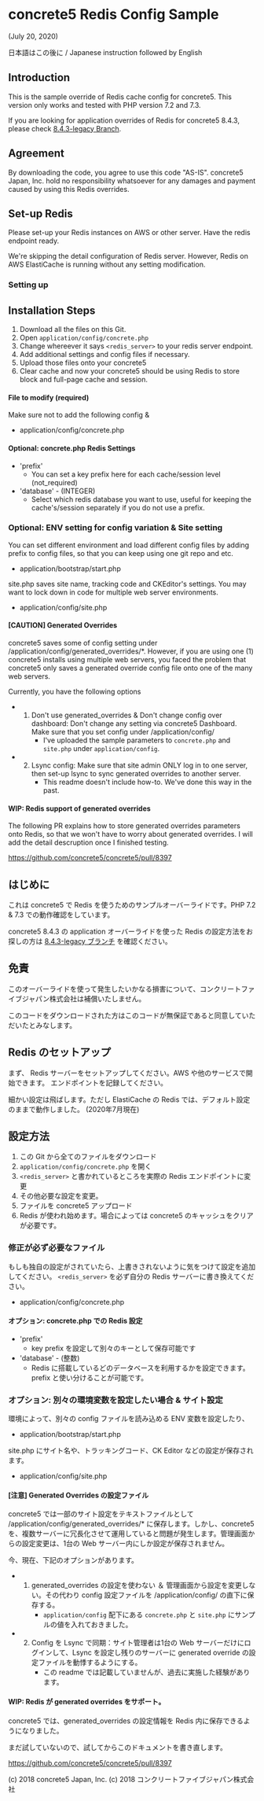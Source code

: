 # concrete5 Redis Config Sample

(July 20, 2020)

日本語はこの後に / Japanese instruction followed by English

## Introduction

This is the sample override of Redis cache config for concrete5. This version only works and tested with PHP version 7.2 and 7.3.

If you are looking for application overrides of Redis for concrete5 8.4.3, please check [8.4.3-legacy Branch](https://github.com/concrete5cojp/concrete5-redis-override/tree/8.4.3-legacy).

## Agreement

By downloading the code, you agree to use this code "AS-IS". concrete5 Japan, Inc. hold no responsibility whatsoever for any damages and payment caused by using this Redis overrides.

## Set-up Redis

Please set-up your Redis instances on AWS or other server.
Have the redis endpoint ready.

We're skipping the detail configuration of Redis server. However, Redis on AWS ElastiCache is running without any setting modification.

### Setting up

## Installation Steps

1. Download all the files on this Git.
1. Open `application/config/concrete.php` 
1. Change whereever it says `<redis_server>` to
 your redis server endpoint.
1. Add additional settings and config files if necessary.
1. Upload those files onto your concrete5
1. Clear cache and now your concrete5 should be using Redis to store block and full-page cache and session.

#### File to modify (required)

Make sure not to add the following config &

- application/config/concrete.php

#### Optional: concrete.php Redis Settings

- 'prefix'
    - You can set a key prefix here for each cache/session level (not_required)
- 'database' - (INTEGER)
    - Select which redis database you want to use, useful for keeping the cache's/session separately if you do not use a prefix.

### Optional: ENV setting for config variation & Site setting

You can set different environment and load different config files by adding prefix to config files, so that you can keep using one git repo and etc.

- application/bootstrap/start.php

site.php saves site name, tracking code and CKEditor's settings. You may want to lock down in code for multiple web server environments.

- application/config/site.php

#### [CAUTION] Generated Overrides

concrete5 saves some of config setting under /application/config/generated_overrides/*. However, if you are using one (1) concrete5 installs using multiple web servers, you faced the problem that concrete5 only saves a generated override config file onto one of the many web servers.

Currently, you have the following options

- 1. Don't use generated_overrides & Don't change config over dashboard: Don't change any setting via concrete5 Dashboard. Make sure that you set config under /application/config/
     - I've uploaded the sample parameters to `concrete.php` and `site.php` under `application/config`.
- 2. Lsync config: Make sure that site admin ONLY log in to one server, then set-up lsync to sync generated overrides to another server.
     - This readme doesn't include how-to. We've done this way in the past.


#### WIP: Redis support of generated overrides

The following PR explains how to store generated overrides parameters onto Redis, so that we won't have to worry about generated overrides. I will add the detail descruption once I finished testing.

https://github.com/concrete5/concrete5/pull/8397

## はじめに

これは concrete5 で Redis を使うためのサンプルオーバーライドです。PHP 7.2 & 7.3 での動作確認をしています。

concrete5 8.4.3 の application オーバーライドを使った Redis の設定方法をお探しの方は [8.4.3-legacy ブランチ](https://github.com/concrete5cojp/concrete5-redis-override/tree/8.4.3-legacy) を確認ください。

## 免責

このオーバーライドを使って発生したいかなる損害について、コンクリートファイブジャパン株式会社は補償いたしません。

このコードをダウンロードされた方はこのコードが無保証であると同意していただいたとみなします。

## Redis のセットアップ

まず、 Redis サーバーをセットアップしてください。AWS や他のサービスで開始できます。
エンドポイントを記録してください。

細かい設定は飛ばします。ただし ElastiCache の Redis では、デフォルト設定のままで動作しました。 (2020年7月現在)

## 設定方法

1. この Git から全てのファイルをダウンロード
1. `application/config/concrete.php` を開く
1. `<redis_server>` と書かれているところを実際の Redis エンドポイントに変更
1. その他必要な設定を変更。
1. ファイルを concrete5 アップロード
1. Redis が使われ始めます。場合によっては concrete5 のキャッシュをクリアが必要です。



### 修正が必ず必要なファイル

もしも独自の設定がされていたら、上書きされないように気をつけて設定を追加してください。 `<redis_server>` を必ず自分の Redis サーバーに書き換えてください。

- application/config/concrete.php

#### オプション: concrete.php での Redis 設定

- 'prefix'
    - key prefix を設定して別々のキーとして保存可能です
- 'database' - (整数)
    - Redis に搭載しているどのデータベースを利用するかを設定できます。prefix と使い分けることが可能です。


### オプション: 別々の環境変数を設定したい場合 & サイト設定

環境によって、別々の config ファイルを読み込める ENV 変数を設定したり、

- application/bootstrap/start.php

site.php にサイト名や、トラッキングコード、CK Editor などの設定が保存されます。

- application/config/site.php

#### [注意] Generated Overrides の設定ファイル

concrete5 では一部のサイト設定をテキストファイルとして /application/config/generated_overrides/* に保存します。しかし、concrete5 を、複数サーバーに冗長化させて運用していると問題が発生します。管理画面からの設定変更は、1台の Web サーバー内にしか設定が保存されません。

今、現在、下記のオプションがあります。

- 1. generated_overrides の設定を使わない ＆ 管理画面から設定を変更しない。その代わり config 設定ファイルを /application/config/ の直下に保存する。
     -  `application/config` 配下にある `concrete.php` と `site.php` にサンプルの値を入れておきました。
- 2. Config を Lsync で同期：サイト管理者は1台の Web サーバーだけにログインして、Lsync を設定し残りのサーバーに generated override の設定ファイルを動悸するようにする。
     - この readme では記載していませんが、過去に実施した経験があります。


#### WIP: Redis が generated overrides をサポート。

concrete5 では、generated_overrides の設定情報を Redis 内に保存できるようになりました。

まだ試していないので、試してからこのドキュメントを書き直します。

https://github.com/concrete5/concrete5/pull/8397


(c) 2018 concrete5 Japan, Inc.
(c) 2018 コンクリートファイブジャパン株式会社
